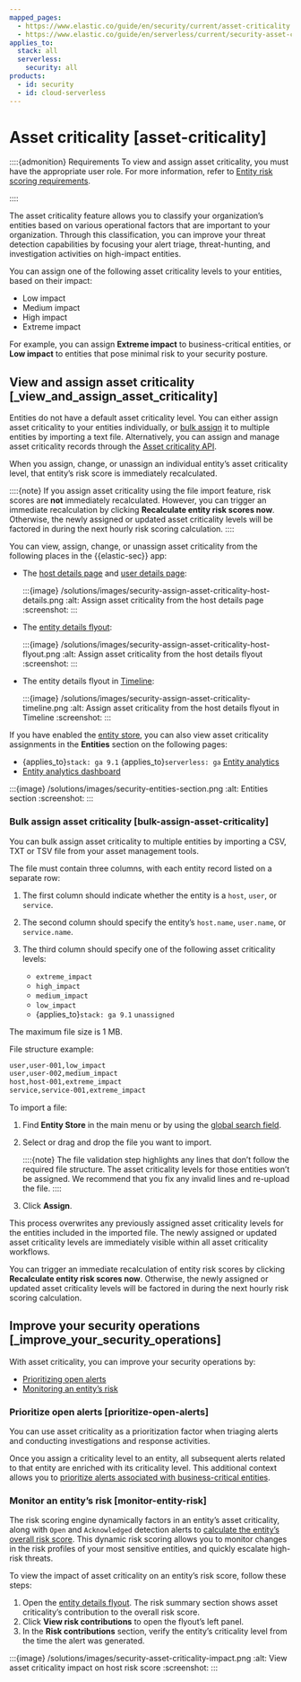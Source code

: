 ```yaml
---
mapped_pages:
  - https://www.elastic.co/guide/en/security/current/asset-criticality.html
  - https://www.elastic.co/guide/en/serverless/current/security-asset-criticality.html
applies_to:
  stack: all
  serverless:
    security: all
products:
  - id: security
  - id: cloud-serverless
---
```


# Asset criticality [asset-criticality]

::::{admonition} Requirements
To view and assign asset criticality, you must have the appropriate user role. For more information, refer to [Entity risk scoring requirements](entity-risk-scoring-requirements.md).

::::


The asset criticality feature allows you to classify your organization’s entities based on various operational factors that are important to your organization. Through this classification, you can improve your threat detection capabilities by focusing your alert triage, threat-hunting, and investigation activities on high-impact entities.

You can assign one of the following asset criticality levels to your entities, based on their impact:

* Low impact
* Medium impact
* High impact
* Extreme impact

For example, you can assign **Extreme impact** to business-critical entities, or **Low impact** to entities that pose minimal risk to your security posture.


## View and assign asset criticality [_view_and_assign_asset_criticality]

Entities do not have a default asset criticality level. You can either assign asset criticality to your entities individually, or [bulk assign](#bulk-assign-asset-criticality) it to multiple entities by importing a text file. Alternatively, you can assign and manage asset criticality records through the [Asset criticality API](https://www.elastic.co/docs/api/doc/kibana/group/endpoint-security-entity-analytics-api).

When you assign, change, or unassign an individual entity’s asset criticality level, that entity’s risk score is immediately recalculated.

::::{note}
If you assign asset criticality using the file import feature, risk scores are **not** immediately recalculated. However, you can trigger an immediate recalculation by clicking **Recalculate entity risk scores now**. Otherwise, the newly assigned or updated asset criticality levels will be factored in during the next hourly risk scoring calculation.
::::


You can view, assign, change, or unassign asset criticality from the following places in the {{elastic-sec}} app:

* The [host details page](../explore/hosts-page.md#host-details-page) and [user details page](../explore/users-page.md#user-details-page):

    :::{image} /solutions/images/security-assign-asset-criticality-host-details.png
    :alt: Assign asset criticality from the host details page
    :screenshot:
    :::

* The [entity details flyout](/solutions/security/advanced-entity-analytics/view-entity-details.md#entity-details-flyout):

    :::{image} /solutions/images/security-assign-asset-criticality-host-flyout.png
    :alt: Assign asset criticality from the host details flyout
    :screenshot:
    :::

* The entity details flyout in [Timeline](../investigate/timeline.md):

    :::{image} /solutions/images/security-assign-asset-criticality-timeline.png
    :alt: Assign asset criticality from the host details flyout in Timeline
    :screenshot:
    :::


If you have enabled the [entity store](entity-store.md), you can also view asset criticality assignments in the **Entities** section on the following pages:

* {applies_to}`stack: ga 9.1` {applies_to}`serverless: ga` [Entity analytics](/solutions/security/advanced-entity-analytics/overview.md)
* [Entity analytics dashboard](/solutions/security/dashboards/entity-analytics-dashboard.md)

:::{image} /solutions/images/security-entities-section.png
:alt: Entities section
:screenshot:
:::


### Bulk assign asset criticality [bulk-assign-asset-criticality]

You can bulk assign asset criticality to multiple entities by importing a CSV, TXT or TSV file from your asset management tools.

The file must contain three columns, with each entity record listed on a separate row:

1. The first column should indicate whether the entity is a `host`, `user`, or `service`.
2. The second column should specify the entity’s `host.name`, `user.name`, or `service.name`.
3. The third column should specify one of the following asset criticality levels:

    * `extreme_impact`
    * `high_impact`
    * `medium_impact`
    * `low_impact`
    * {applies_to}`stack: ga 9.1` `unassigned`


The maximum file size is 1 MB.

File structure example:

```txt
user,user-001,low_impact
user,user-002,medium_impact
host,host-001,extreme_impact
service,service-001,extreme_impact
```

To import a file:

1. Find **Entity Store** in the main menu or by using the [global search field](/explore-analyze/find-and-organize/find-apps-and-objects.md).
2. Select or drag and drop the file you want to import.

    ::::{note}
    The file validation step highlights any lines that don’t follow the required file structure. The asset criticality levels for those entities won’t be assigned. We recommend that you fix any invalid lines and re-upload the file.
    ::::

3. Click **Assign**.

This process overwrites any previously assigned asset criticality levels for the entities included in the imported file. The newly assigned or updated asset criticality levels are immediately visible within all asset criticality workflows.

You can trigger an immediate recalculation of entity risk scores by clicking **Recalculate entity risk scores now**. Otherwise, the newly assigned or updated asset criticality levels will be factored in during the next hourly risk scoring calculation.


## Improve your security operations [_improve_your_security_operations]

With asset criticality, you can improve your security operations by:

* [Prioritizing open alerts](#prioritize-open-alerts)
* [Monitoring an entity’s risk](#monitor-entity-risk)


### Prioritize open alerts [prioritize-open-alerts]

You can use asset criticality as a prioritization factor when triaging alerts and conducting investigations and response activities.

Once you assign a criticality level to an entity, all subsequent alerts related to that entity are enriched with its criticality level. This additional context allows you to [prioritize alerts associated with business-critical entities](view-analyze-risk-score-data.md#triage-alerts-associated-with-high-risk-or-business-critical-entities).


### Monitor an entity’s risk [monitor-entity-risk]

The risk scoring engine dynamically factors in an entity’s asset criticality, along with `Open` and `Acknowledged` detection alerts to [calculate the entity’s overall risk score](entity-risk-scoring.md#how-is-risk-score-calculated). This dynamic risk scoring allows you to monitor changes in the risk profiles of your most sensitive entities, and quickly escalate high-risk threats.

To view the impact of asset criticality on an entity’s risk score, follow these steps:

1. Open the [entity details flyout](/solutions/security/advanced-entity-analytics/view-entity-details.md#entity-details-flyout). The risk summary section shows asset criticality’s contribution to the overall risk score.
2. Click **View risk contributions** to open the flyout’s left panel.
3. In the **Risk contributions** section, verify the entity’s criticality level from the time the alert was generated.

:::{image} /solutions/images/security-asset-criticality-impact.png
:alt: View asset criticality impact on host risk score
:screenshot:
:::

